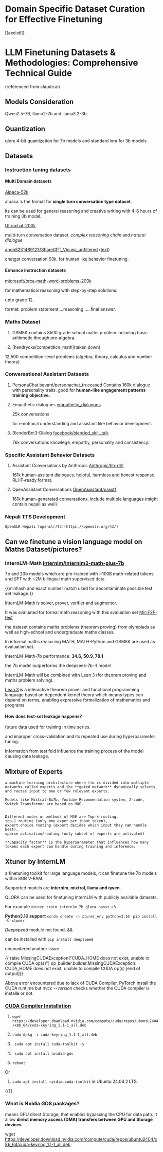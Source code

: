 # Domain Specific Dataset Curation for Effective Finetuning

[[axolotl]]

# LLM Finetuning Datasets & Methodologies: Comprehensive Technical Guide

(referenced from claude.ai)

## Models Consideration

Qwen2.5-7B, llama2-7b and llama3.2-3b

## Quantization

qlora 4-bit quantization for 7b models and standard lora for 3b models. 


## Datasets

### Instruction tuning datasets

#### Multi Domain datasets

[Alpaca-52k ](https://huggingface.co/datasets/tatsu-lab/alpaca)

alpaca is the format for **single turn conversation type dataset.**

its can be used for general reasoning and creative writing with  4-6 hours of training 3b model. 

[Ultrachat-200k](https://huggingface.co/datasets/HuggingFaceH4/ultrachat_200k)

multi-turn conversation dataset. *complex reasoning chain* and *natural dialogue*

[anon8231489123/ShareGPT_Vicuna_unfiltered](https://huggingface.co/datasets/anon8231489123/ShareGPT_Vicuna_unfiltered/blob/main/ShareGPT_V3_unfiltered_cleaned_split_no_imsorry.json) ([text](https://huggingface.co/datasets/anon8231489123/ShareGPT_Vicuna_unfiltered/blob/main/ShareGPT_V3_unfiltered_cleaned_split.json))

chatgpt conversation 90k. for human like behavior finetuning. 

#### Enhance instruction datasets

[microsoft/orca-math-word-problems-200k](http://huggingface.co/datasets/microsoft/orca-math-word-problems-200k)

for mathematical reasoning with step-by-step solutions. 

upto grade 12. 

format: problem statement....reasoning......final answer. 

### Maths Dataset

1. GSM8K contains 8500 grade school maths problem including basic arithmetic through pre-algebra. 


2. [hendrycks/competition_math](taken down)

 12,500 competition-level problems (algebra, theory, calculus and number theory)

 ### Conversational Assistant Datasets

1. PersonaChat [bavard/personachat_truecased](https://huggingface.co/datasets/bavard/personachat_truecased)
        Contains 160k dialogue with personality traits. good for **human-like engagement patterns training objective.**
2. Empathetic dialogues [empathetic_dialogues](discarded)

    25k conversations

    for emotional understanding and assistant like behavior development. 

3. BlenderBot3-Dialog [facebook/blended_skill_talk](https://www.kaggle.com/datasets/thedevastator/multi-modal-conversation-data)
    
    76k conversations
    knowlege, empathy, personality and consistency. 


### Specific Assistant Behavior Datasets

1. Assistant Conversations by Anthropic [Anthropic/hh-rlhf](https://huggingface.co/datasets/Anthropic/hh-rlhf)

    161k human-assitant dialogues. 
    helpful, harmless and honest response, RLHF-ready format. 

2. OpenAssistant Conversations [OpenAssistant/oasst1](https://huggingface.co/datasets/OpenAssistant/oasst1)

    161k human-generated conversations. 
    include multiple languages (might contain nepali as well)


### Nepali TTS Development

    OpenSLR Nepali [openslr/43](https://openslr.org/43/)
   


   ## Can we finetune a vision language model on Maths Dataset/pictures?

### InternLM-Math [internlm/internlm2-math-plus-7b](https://huggingface.co/internlm/internlm2-math-plus-7b)

7b and 20b models which are pre-trained with ~100B math-related tokens and *SFT* with
~2M bilingual math supervised data. 

{{minhash and exact number match used for decontaminate possible test set leakage.}}

InternLM-Math is solver, prover, verifier and augmentor. 

It was evaluated for formal math reasoning with this evaluation set [MiniF2F-test](https://github.com/openai/miniF2F)

the dataset contains maths problems (theorem proving) from olympiads as well as high-school and undergraduate maths classes. 


In informal maths reasoning MATH, MATH-Python and GSM8K are used as evaluation set. 

InternLM-Math-7b performance: **34.6, 50.9, 78.1**

the 7b model outperforms the deepseek-7b-rl model 


InternLM-Math will be combined with Lean 3 (for theorem proving and maths problem solving). 

[Lean 3](https://lean-lang.org/doc/reference/latest/Elaboration-and-Compilation/) is a interactive theorem prover and functional programming language  based on dependent kernel theory which means types can depend on terms, enabling expressive formalization of mathematics and programs

#### How does test-set leakage happens?

future data used for training in time series. 

and improper cross-validation and its repeated use during hyperparameter tuning. 

information from test fold influence the training process of the model causing data leakage. 



## Mixture of Experts
    a machine learning architecture where llm is divided into multiple networks called experts and the **gated network** dynamically selects and routes input to one or few relevant experts. 

    Models like Mixtral-8x7b, Youtube Recommendation system, Z-code, Switch Transformer are based on MOE. 


    Different modes or methods of MOE are Top-k routing, 
    top-1 routing (only one exper per input token), 
    expert choice routing (expert decides which input they can handle best), 
    sparse activation/routing (only subset of experts are activated)

    **Capacity factor** is the hyperparameter that influences how many tokens each expert can handle during training and inference. 


## Xtuner by InternLM

a finetuning toolkit for large language models, it can finetune the 7b models within 8GB V-RAM. 

Supported models are **internlm, mixtral, llama and qwen**. 

QLORA can be used for finetuning InternLM with publicly available datasets. 

For example
```xtuner train internlm_7b_qlora_oasst_e3```

**Python3.10 support**
```conda create -n xtuner_env python=3.10```
``` pip install -U xtuner```

*Deepspeed* module not found. && 

can be installed with ```pip install deepspeed```

encountered another issue

{{ raise MissingCUDAException("CUDA_HOME does not exist, unable to compile CUDA op(s)")
      op_builder.builder.MissingCUDAException: CUDA_HOME does not exist, unable to compile CUDA op(s)
      [end of output]}}


Above error encountered due to lack of CUDA Compiler, PyTorch install the CUDA runtime but *nvcc --version* checks whether the CUDA compiler is installe or not. 

### [CUDA Compiler Installation](https://docs.nvidia.com/cuda/cuda-installation-guide-linux/#ubuntu-installation)

1. ```wget https://developer.download.nvidia.com/compute/cuda/repos/ubuntu2404/x86_64/cuda-keyring_1.1-1_all.deb```

2. ```sudo dpkg -i cuda-keyring_1.1-1_all.deb```

3. ``` sudo apt install cuda-toolkit -y```
4. ``` sudo apt install nvidia-gds```
5. ``` reboot ```


Or

1. ```sudo apt install nvidia-cuda-toolkit``` in Ubuntu 24.04.2 LTS. 



{{}}


### What is Nvidia GDS packages?

means GPU direct Storage, that enables bypassing the CPU for data path. 
It allow **direct memory access (DMA) transfers between GPU and Storage devices**



wget https://developer.download.nvidia.com/compute/cuda/repos/ubuntu2404/x86_64/cuda-keyring_1.1-1_all.deb